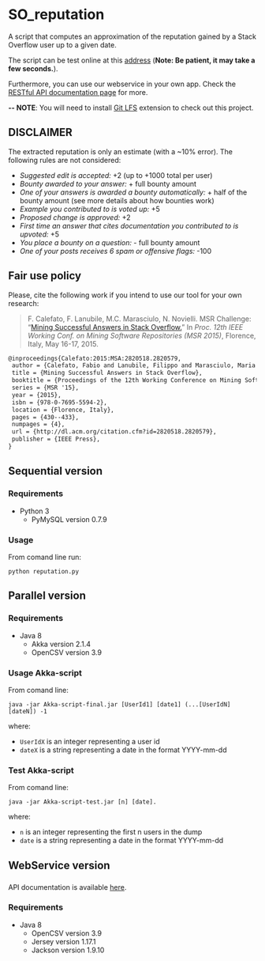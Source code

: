 # SO_reputation

A script that computes an approximation of the reputation gained by a Stack Overflow user up to a given date.

The script can be test online at this [address](http://ugres.di.uniba.it:9090/StackOverflowClient/StackOverflowReputation.jsp) (**Note: Be patient, it may take a few seconds.**).

Furthermore, you can use our webservice in your own app. Check the [RESTful API documentation page](https://github.com/collab-uniba/SO_reputation/wiki/RESTful-API-Doc) for more.

**-- NOTE**: You will need to install [Git LFS](https://git-lfs.github.com) extension to check out this project.

## DISCLAIMER

The extracted reputation is only an estimate (with a ~10% error). The following rules are not considered:

*   _Suggested edit is accepted:_ +2 (up to +1000 total per user)
*   _Bounty awarded to your answer:_ + full bounty amount
*   _One of your answers is awarded a bounty automatically:_ + half of the bounty amount (see more details about how bounties work)
*   _Example you contributed to is voted up:_ +5
*   _Proposed change is approved:_ +2
*   _First time an answer that cites documentation you contributed to is upvoted:_ +5
*   _You place a bounty on a question:_ - full bounty amount
*   _One of your posts receives 6 spam or offensive flags:_ -100

## Fair use policy
Please, cite the following work if you intend to use our tool for your own research:
>F. Calefato, F. Lanubile, M.C. Marasciulo, N. Novielli. MSR Challenge: “[Mining Successful Answers in Stack Overflow.](http://collab.di.uniba.it/fabio/wp-content/uploads/sites/5/2014/05/MSR_2015_calefato_et_al.pdf)” In *Proc. 12th IEEE Working Conf. on Mining Software Repositories (MSR 2015)*, Florence, Italy, May 16-17, 2015.

```latex
@inproceedings{Calefato:2015:MSA:2820518.2820579,
 author = {Calefato, Fabio and Lanubile, Filippo and Marasciulo, Maria Concetta and Novielli, Nicole},
 title = {Mining Successful Answers in Stack Overflow},
 booktitle = {Proceedings of the 12th Working Conference on Mining Software Repositories},
 series = {MSR '15},
 year = {2015},
 isbn = {978-0-7695-5594-2},
 location = {Florence, Italy},
 pages = {430--433},
 numpages = {4},
 url = {http://dl.acm.org/citation.cfm?id=2820518.2820579},
 publisher = {IEEE Press},
} 
```

## Sequential version 

### Requirements  
*	Python 3	
	* PyMySQL version 0.7.9
	
### Usage
From comand line run:
```
python reputation.py
```

## Parallel version 

### Requirements
*	Java 8
	* Akka version 2.1.4
	* OpenCSV version 3.9

### Usage Akka-script
From comand line: 
```
java -jar Akka-script-final.jar [UserId1] [date1] (...[UserIdN] [dateN]) -1 
```
where:
* `UserIdX` is an integer representing a user id
* `dateX` is a string representing a date in the format YYYY-mm-dd

### Test Akka-script
From comand line:
```
java -jar Akka-script-test.jar [n] [date].
```
where:
* `n` is an integer representing the first n users in the dump
* `date` is a string representing a date in the format YYYY-mm-dd

## WebService version

###
API documentation is available [here](https://github.com/collab-uniba/SO_reputation/wiki/RESTful-API-Doc).

### Requirements
*	Java 8
	* OpenCSV version 3.9
	* Jersey version 1.17.1
	* Jackson version 1.9.10

 
